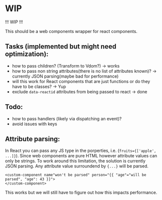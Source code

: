 # WIP

!!! WIP !!!

This should be a web components wrapper for react components.

## Tasks (implemented but might need optimization):

- how to pass children? (Transform to Vdom?) -> works
- how to pass non string attributes(there is no list of attributes known)? -> currently JSON parsing(maybe bad for performance)
- will this work for React components that are just functions or do they have to be classes? -> Yup
- exclude `data-reactid` attributes from being passed to react -> done

## Todo:
- how to pass handlers (likely via dispatching an event)?
- avoid issues with keys

## Attribute parsing:

In React you can pass any JS type in the porperties, i.e. (`fruits={['apple', ...]}`).
Since web components are pure HTML however attribute values can only be strings.
To work around this limitation, the solution is currently JSON parsing.
Any attribute value surroundend by `{...}` will be parsed.
```
<custom-component name"won't be parsed" person="{{ "age"="will be parsed", "age": 43 }}">
</custom-component>
```
This works but we will still have to figure out how this impacts performance.
